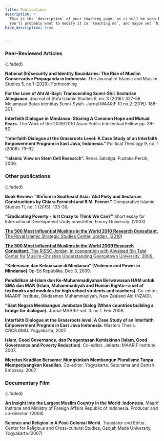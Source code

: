 ```yaml
---
title: Publications
description: >
  This is the `description` of your teaching page, as it will be seen by search engines.
  You'll probably want to modify it in `teaching.md`, and maybe set `hide_description` to `true` in the front matter.
hide_description: true


---
```

### Peer-Reviewed Articles 
{:.faded}

                                 
__National (In)security and Identity Boundaries: The Rise of Muslim Conservative Propaganda in Indonesia.__ The Journal of Islamic and Muslim Studies 5, no.1 (2020). Forthcoming

__For the Love of Ahl Al-Bayt: Transcending Sunni-Shiʿi Sectarian Allegiance.__ Journal of Shi’a Islamic Studies 9, no. 3 (2016): 327–58.
Melampaui Batas Identitas Sunni-Syiah. Jurnal MAARIF 10 no.2 (2015): 188-201.

__Interfaith Dialogue in Mindanao: Sharing A Common Hope and Mutual Fears.__ The Work of the 2009/2010 Asian Public Intellectual Fellow pp. 39-50.

__“Interfaith Dialogue at the Grassroots Level: A Case Study of an Interfaith Empowerment Program in East Java, Indonesia.”__  Political Theology 9, no. 1 (2008): 79–92.

__“Islamic View on Stem Cell Research”.__ Renai. Salatiga: Pustaka Percik, 2006.
					

### Other publications
{:.faded}

__Book Review: “Shīʾīsm in Southeast Asia: ʿAlid Piety and Sectarian Constructions by Chiara Formichi and R M. Feener.”__ Comparative Islamic Studies 11, no. 1 (2015): 133–36.

__“Eradicating Poverty - Is It Crazy to Think We Can?”__ Short essay for International Development study newsletter, Emory University. (2003)

[__The 500 Most Influential Muslims in the World 2010 Research Consultant__. The Royal Islamic Strategic Studies Center, Jordan, (2010)](http://rissc.jo/docs/new/Muslim500-2010-Third-Edition-001.pdf)

[__The 500 Most Influential Muslims in the World 2009 Research Consultant.__ The RISSC Jordan, in cooperation with Alwaleed Bin Talal Center  for Muslim-Christian Understanding Georgetown University, 2009.](http://www.rissc.jo/muslim500v-1L.pdf)

__“Kekerasan dan Kekuasaan di Mindanao” (Violence and Power in Mindanao)__ Op-Ed Republika. Dec 3, 2009.

__Pendidikan al-Islam dan Ke-Muhammadiyahan Berwawasan HAM untuk SMA dan MAN (Islam, Muhammadiyah and Human Rights—a set of textbooks and modules for high school students and teachers)__. Co-editor. MAARIF Institute, Dikdasmen Muhammadiyah, New Zealand Aid (NZAID).

__“Saat Negara Membangun Jembatan Dialog (When countries building a bridge for dialogue).__ Jurnal MAARIF vol. 3. no 1. Feb 2008.

__Interfaith Dialogue at the Grassroots level: A Case Study of an Interfaith Empowerment Program in East Java Indonesia.__ Masters Thesis. CRCS.GMU. Yogyakarta, 2007.

__Islam, Good Governance, dan Pengentasan Kemiskinan (Islam, Good Governance and Poverty Reduction)__. Co-editor. Jakarta: MAARIF Institute, 2007.

__Meretas Keadilan Bersama: Mungkinkah Membangun Pluralisme Tanpa Memperjuangkan Keadilan.__ Co-editor. Yogyakarta: Satunama and Danish Embassy. 2007.

### Documentary Film
{:.faded}

__An Insight into the Largest Muslim Country in the World: Indonesia.__ Maarif Institute and Ministry of Foreign Affairs Republic of Indonesia. Producer and co-director. (2009)

__Science and Religion in A Post-Colonial World.__ Translator and Editor. Center for Religious and Cross-cultural Studies, Gadjah Mada University, Yogyakarta.(2007)

